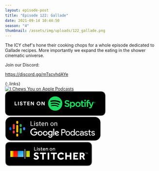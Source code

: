 ```yaml
---
layout: episode-post
title: "Episode 122: Gallade"
date: 2021-09-14 10:44:50
season: "4"
thumbnail: /assets/img/uploads/122_gallade.png
---
```

The ICY chef's hone their cooking chops for a whole episode dedicated to Gallade recipes. More importantly we expand the eating in the shower cinematic universe.

Join our Discord:

https://discord.gg/mTscvhdAYe

{:.links}  
[![I Chews You on Apple Podcasts](https://linkmaker.itunes.apple.com/en-us/badge-lrg.svg?releaseDate=2019-04-16T00:00:00Z&kind=podcast&bubble=podcasts)](https://podcasts.apple.com/us/podcast/122-gallade/id1455409177?i=1000535292322)  [![I Chews You on Spotify](/assets/img/uploads/spotify-badge-button.svg)](https://open.spotify.com/episode/3fS09CeRT1a2PE3cLywlZY?si=cmTT19lsT5mj-rLGnb3mvg&dl_branch=1)  [![I Chews You on Google Podcasts](/assets/img/uploads/google-podcasts-badge-button.svg)](https://podcasts.google.com/feed/aHR0cHM6Ly9pY2hld3N5b3UubGlic3luLmNvbS9yc3M/episode/MTVlMjc0NjktNzg5Yi00YmNhLWE3ZjItZTdjN2E5YjkyMjQz?sa=X&ved=0CAUQkfYCahcKEwigta-T0ZXzAhUAAAAAHQAAAAAQAQ)  [![I Chews You on Stitcher](/assets/img/uploads/stitcher-badge-button.svg)](https://www.stitcher.com/s?eid=86789895)